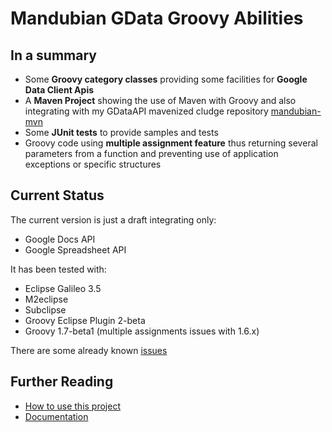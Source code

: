 # Mandubian GData Groovy Abilities #
## In a summary ##
  * Some **Groovy category classes** providing some facilities for **Google Data Client Apis**
  * A **Maven Project** showing the use of Maven with Groovy and also integrating with my GDataAPI mavenized cludge repository [mandubian-mvn](http://code.google.com/p/mandubian-mvn)
  * Some **JUnit tests** to provide samples and tests
  * Groovy code using **multiple assignment feature** thus returning several parameters from a function and preventing use of application exceptions or specific structures

## Current Status ##
The current version is just a draft integrating only:
  * Google Docs API
  * Google Spreadsheet API

It has been tested with:
  * Eclipse Galileo 3.5
  * M2eclipse
  * Subclipse
  * Groovy Eclipse Plugin 2-beta
  * Groovy 1.7-beta1 (multiple assignments issues with 1.6.x)

There are some already known [issues](http://code.google.com/p/mandubian-gabilities/issues/list)


## Further Reading ##
  * [How to use this project](HowTo.md)
  * [Documentation](Documentation.md)